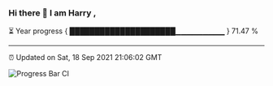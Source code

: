 ### Hi there 👋 I am Harry , 

⏳ Year progress { █████████████████████▁▁▁▁▁▁▁▁▁ } 71.47 %

---

⏰ Updated on Sat, 18 Sep 2021 21:06:02 GMT

![Progress Bar CI](https://github.com/duykhang68/duykhang68/workflows/Progress%20Bar%20CI/badge.svg)

